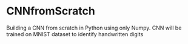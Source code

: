 # CNNfromScratch
Building a CNN from scratch in Python using only Numpy. CNN will be trained on MNIST dataset to identify handwritten digits
